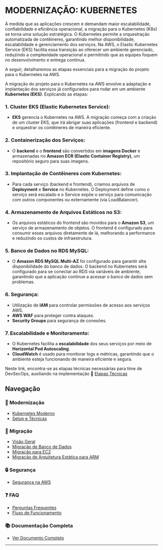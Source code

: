# MODERNIZAÇÃO: KUBERNETES

À medida que as aplicações crescem e demandam maior escalabilidade, confiabilidade e eficiência operacional, a migração para o Kubernetes (K8s) se torna uma solução estratégica. O Kubernetes permite a orquestração automatizada de contêineres, garantindo melhor disponibilidade, escalabilidade e gerenciamento dos serviços. Na AWS, o Elastic Kubernetes Service (EKS) facilita essa transição ao oferecer um ambiente gerenciado, reduzindo a complexidade operacional e permitindo que as equipes foquem no desenvolvimento e entrega contínua.

A seguir, detalharemos as etapas essenciais para a migração do projeto para o Kubernetes na AWS.

A migração do projeto para o Kubernetes na AWS envolve a adaptação e implantação dos serviços já configurados para rodar em um ambiente **Kubernetes (EKS)**.  Explicando as etapas:

### 1. **Cluster EKS (Elastic Kubernetes Service)**:

- **EKS** gerencia o Kubernetes na AWS. A migração começa com a criação de um cluster EKS, que irá abrigar suas aplicações (frontend e backend) e orquestrar os contêineres de maneira eficiente.

### 2. **Containerização dos Serviços**:

- O **backend** e o **frontend** são convertidos em **imagens Docker** e armazenadas no **Amazon ECR (Elastic Container Registry)**, um repositório seguro para suas imagens.

### 3. **Implantação de Contêineres com Kubernetes**:

- Para cada serviço (backend e frontend), criamos arquivos de **Deployment** e **Service** no Kubernetes. O Deployment define como o serviço será escalado e o Service expõe o serviço para comunicação com outros componentes ou externamente (via LoadBalancer).

### 4. **Armazenamento de Arquivos Estáticos no S3**:

- Os arquivos estáticos do frontend são movidos para o **Amazon S3**, um serviço de armazenamento de objetos. O frontend é configurado para consumir esses arquivos diretamente de lá, melhorando a performance e reduzindo os custos de infraestrutura.

### 5. **Banco de Dados no RDS MySQL**:

- O **Amazon RDS MySQL Multi-AZ** foi configurado para garantir alta disponibilidade do banco de dados. O backend no Kubernetes será configurado para se conectar ao RDS via variáveis de ambiente, garantindo que a aplicação continue a acessar o banco de dados sem problemas.

### 6. **Segurança**:

- Utilização de **IAM** para controlar permissões de acesso aos serviços AWS.
- **AWS WAF** para proteger contra ataques.
- **Security Groups** para segurança de conexões.

### 7. **Escalabilidade e Monitoramento**:

- O Kubernetes facilita a **escalabilidade** dos seus serviços por meio de **Horizontal Pod Autoscaling**.
- **CloudWatch** é usado para monitorar logs e métricas, garantindo que o ambiente esteja funcionando de maneira eficiente e segura.



Neste link, encontra-se as etapas técnicas necessárias para time de DevSecOps, auxiliando na implementação
🔗 [Etapas Técnicas](step_tecnicas.md) 

## Navegação

### 🚀 Modernização
- [Kubernetes Moderno](../../doc/modern/modern_k8s.md)
- [Setup e Técnicas](../../doc/modern/step_tecnicas.md)

### 🔄 Migração
- [Visão Geral](../../doc/migration/migration_overview.md)
- [Migração de Banco de Dados](../../doc/migration/migration_bd.md)
- [Migração para EC2](../../doc/migration/migration_ec2.md)
- [Migração de Arquitetura Estática para ARM](../../doc/migration/static_arm.md)

### 🔒 Segurança
- [Segurança na AWS](../../doc/security_aws.md)

### ❓ FAQ
- [Perguntas Frequentes](../../doc/faq.md)
- [Fluxo de Funcionamento](../../doc/flow.md)

### 📚 Documentação Completa
- [Ver Documento Completo](../../doc/full_doc.md)

---

